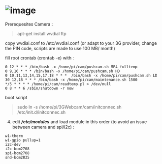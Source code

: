 ![image](http://echartet.birckel.eu/img/logo3GWebcam.png)
========

Prerequesites Camera :

> apt-get install wvdial ftp

copy wvdial.conf to /etc/wvdial.conf (or adapt to your 3G provider, change the PIN code, scripts are made to use 100 MB/ month)

fill root crontab (crontab -e) with :
```cron
0 12 * * * /bin/bash -x /home/pi/cam/pushcam.sh MP4 fulltemp
0 9,16 * * * /bin/bash -x /home/pi/cam/pushcam.sh HD
0 10,11,13,14,15,17,18 * * *  /bin/bash -x /home/pi/cam/pushcam.sh LD
30 12,18 * * * /bin/bash -x /home/pi/cam/maintenance.sh 1500
*/5 * * * * /home/pi/cam/readtemp.pl > /dev/null
0 8 * * 6 /sbin/shutdown -r now
```

boot script

> sudo ln -s /home/pi/3GWebcam/cam/initconnec.sh /etc/init.d/initconnec.sh



4. edit ***/etc/modules*** and load module in this order (to avoid an issue between camera and spi/i2c) :
```
w1-therm
w1-gpio pullup=1
i2c-dev
i2c-bcm2708
spi-bcm2708
snd-bcm2835
```
